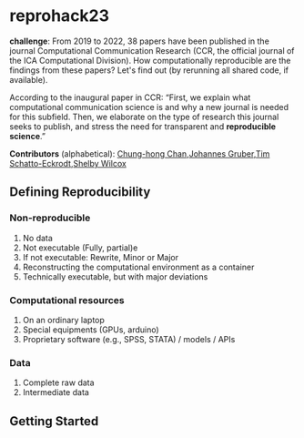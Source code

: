 # reprohack23

**challenge**: From 2019 to 2022, 38 papers have been published in the journal Computational Communication Research (CCR, the official journal of the ICA Computational Division). How computationally reproducible are the findings from these papers? Let's find out (by rerunning all shared code, if available).

According to the inaugural paper in CCR: “First, we explain what computational communication science is and why a new journal is needed for this subfield. Then, we elaborate on the type of research this journal seeks to publish, and stress the need for transparent and **reproducible science**.”

**Contributors** (alphabetical): [Chung-hong Chan](https://github.com/chainsawriot),[Johannes Gruber](https://github.com/JBGruber),[Tim Schatto-Eckrodt](https://github.com/Kudusch),[Shelby Wilcox](https://github.com/shelbywilcox)

## Defining Reproducibility ##
### Non-reproducible
1. No data
2. Not executable (Fully, partial)e
3. If not executable: Rewrite, Minor or Major
4. Reconstructing the computational environment as a container
5. Technically executable, but with major deviations

### Computational resources
1. On an ordinary laptop
2. Special equipments (GPUs, arduino)
3. Proprietary software (e.g., SPSS, STATA) / models / APIs

### Data
1. Complete raw data
2. Intermediate data

## Getting Started ##


